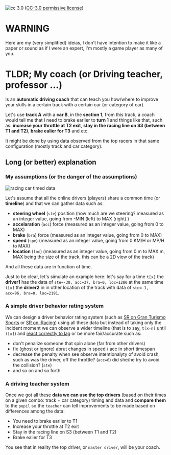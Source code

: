 ![cc 3.0](https://licensebuttons.net/l/by-nc/3.0/br/80x15.png) ([CC-3.0 permissive license](https://tldrlegal.com/license/creative-commons-attribution-(cc)#summary))

# WARNING

Here are my (very simplified) ideias, I don't have intention to make it like a paper or sound as if I were an expert, I'm mostly a game player as many of you. 

# TLDR; My coach (or Driving teacher, professor ...)

Is an **automatic driving coach** that can teach you how/where to improve your skills in a certain track with a certain car (or category of car). 

Let's use **track A** with a **car B**, in the **section 1**, from this track, a coach would tell me that I need to brake earlier to **turn 1** and things like that, such as: **increase your throttle at T2 exit**, **stay in the racing line on S3 (between T1 and T2)**, **brake ealier for T3** and etc.

It might be done by using data observed from the top racers in that same configuration (mostly track and car category).

## Long (or better) explanation

### My assumptions (or the danger of the assumptions)

![racing car timed data](https://image.ibb.co/czsDPn/New_Doc_2018_03_30.jpg)

Let's assume that all the online drivers (players) share a common time (or **timeline**) and that we can gather data such as:

* **steering wheel** (`ste`) position (how much are we steering? measured as an integer value, going from -MIN (left) to MAX (right) )
* **accelaration** (`acc`) force (measured as an integer value, going from 0 to MAX)
* **brake**  (`bra`) force (measured as an integer value, going from 0 to MAX)
* **speed** (`spe`) (measured as an integer value, going from 0 KM/H or MP/H to MAX)
* **location** (`loc`) (measured as an integer value, going from 0 m to MAX m, MAX being the size of the track, this can be a 2D view of the track)

And all these data are in function of time. 

Just to be clear, let's simulate an example here: let's say for a time `t[x]` the **driver1** has the data of `ste=-30, acc=37, bra=0, loc=1280` at the same time `t[x]` the **driver2** in in other location of the track with data of `ste=-1, acc=96, bra=0, loc=2191`.

### A simple driver behavior rating system

We can design a driver behavior rating system (such as [SR on Gran Turismo Sports](https://www.gran-turismo.com/us/gtsport/manual/#!/tips/content02) or [SR on iRacing](https://www.iracing.com/safety-ratings-a-cure-for-the-mayhem-in-online-racing-games/)) using all these data but instead of taking only the incident moment we can observe a wider timeline (that is to say, `t[x-n]` until `t[x]`) and [react correctly to lag](http://community.eu.playstation.com/t5/GT-Sport/Regarding-penalty-judgements/m-p/25604944) or be more fair/accurate such as: 

* don't penalize someone that spin alone (far from other drivers)
* fix (ghost or ignore) abrut changes in speed / acc in short timespan
* decrease the penalty when see observe intentionalyty of avoid crash, such as was the driver, off the throttle? (`acc=0`) did she/he try to avoid the collision? (`ste`)
* and so on and so forth

### A driving teacher system

Once we got all these **data we can use the top drivers** (based on their times on a given combo: track + car category) timing and data and **compare them** to the `pupil` so the `teacher` can tell improvements to be made based on differences among the data:

* You  need to brake earlier to T1
* Increase your throttle at T2 exit
* Stay in the racing line on S3 (between T1 and T2)
* Brake ealier for T3

You see that in reality the top driver, or `master driver`, will be your coach.
